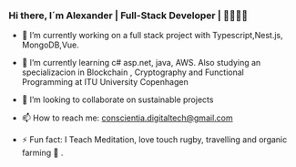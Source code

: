 
### Hi there, I´m Alexander | Full-Stack Developer | 👋👋✨🌱


- 🔭 I’m currently working on a full stack project with Typescript,Nest.js, MongoDB,Vue.

- 🌱 I’m currently learning c# asp.net, java, AWS. Also studying an specializacion in Blockchain , Cryptography and Functional Programming at ITU University Copenhagen

- 👯 I’m looking to collaborate on sustainable projects 

- 📫 How to reach me: conscientia.digitaltech@gmail.com

- ⚡ Fun fact: I Teach Meditation, love touch rugby, travelling and organic farming 🌱 . 

